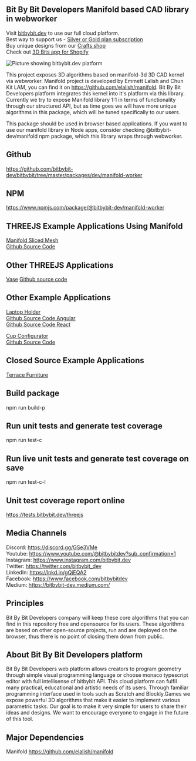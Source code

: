 ## Bit By Bit Developers Manifold based CAD library in webworker

Visit [bitbybit.dev](https://bitbybit.dev) to use our full cloud platform.   
Best way to support us - [Silver or Gold plan subscription](https://bitbybit.dev/auth/pick-plan)    
Buy unique designs from our [Crafts shop](https://crafts.bitbybit.dev)       
Check out [3D Bits app for Shopify](https://apps.shopify.com/3d-bits-1)   

<img src="https://app.bitbybit.dev/assets/git-cover.png" alt="Picture showing bitbybit.dev platform">

This project exposes 3D algorithms based on manifold-3d 3D CAD kernel via webworker. Manifold project is developed by Emmett Lalish and Chun Kit LAM, you can find it on https://github.com/elalish/manifold. Bit By Bit Developers platform integrates this kernel into it's platform via this library. Currently we try to expose Manifold library 1:1 in terms of functionality through our structured API, but as time goes we will have more unique algorithms in this package, which will be tuned specifically to our users.

This package should be used in browser based applications. If you want to use our manifold library in Node apps, consider checking @bitbybit-dev/manifold npm package, which this library wraps through webworker.

## Github
https://github.com/bitbybit-dev/bitbybit/tree/master/packages/dev/manifold-worker
## NPM
https://www.npmjs.com/package/@bitbybit-dev/manifold-worker

## THREEJS Example Applications Using Manifold  
[Manifold Sliced Mesh](https://app-store.bitbybit.dev/manifold-sliced-mesh/)   
[Github Source Code](https://github.com/bitbybit-dev/app-examples/blob/main/webpack/threejs/src/code/manifold-sliced-mesh.ts)   

## Other THREEJS Applications   
[Vase](https://app-store.bitbybit.dev/vase)
[Github source code](https://github.com/bitbybit-dev/app-examples/tree/main/react/threejs/vase)

## Other Example Applications
[Laptop Holder](https://app-store.bitbybit.dev/laptop-holder)   
[Github Source Code Angular](https://github.com/bitbybit-dev/app-examples/tree/main/angular/laptop-holder)   
[Github Source Code React](https://github.com/bitbybit-dev/app-examples/tree/main/react/laptop-holder)   
  
[Cup Configurator](https://app-store.bitbybit.dev/cup)    
[Github Source Code](https://github.com/bitbybit-dev/app-examples/tree/main/react/cup)

## Closed Source Example Applications
[Terrace Furniture](https://app-store.bitbybit.dev/terrace-furniture)

## Build package
npm run build-p

## Run unit tests and generate test coverage
npm run test-c

## Run live unit tests and generate test coverage on save
npm run test-c-l

## Unit test coverage report online
https://tests.bitbybit.dev/threejs

## Media Channels
Discord: https://discord.gg/GSe3VMe  
Youtube: https://www.youtube.com/@bitbybitdev?sub_confirmation=1  
Instagram: https://www.instagram.com/bitbybit.dev  
Twitter: https://twitter.com/bitbybit_dev  
LinkedIn: https://lnkd.in/gQjEQA2  
Facebook: https://www.facebook.com/bitbybitdev  
Medium: https://bitbybit-dev.medium.com/  

## Principles
Bit By Bit Developers company will keep these core algorithms that you can find in this repository free and opensource for its users. These algorithms are based on other open-source projects, run and are deployed on the browser, thus there is no point of closing them down from public.

## About Bit By Bit Developers platform
Bit By Bit Developers web platform allows creators to program geometry through simple visual programming language or choose monaco typescript editor with full intellisense of bitbybit API. This cloud platform can fulfil many practical, educational and artistic needs of its users. Through familiar programming interface used in tools such as Scratch and Blockly.Games we expose powerful 3D algorithms that make it easier to implement various parametric tasks. Our goal is to make it very simple for users to share their ideas and designs. We want to encourage everyone to engage in the future of this tool.

## Major Dependencies
Manifold
https://github.com/elalish/manifold